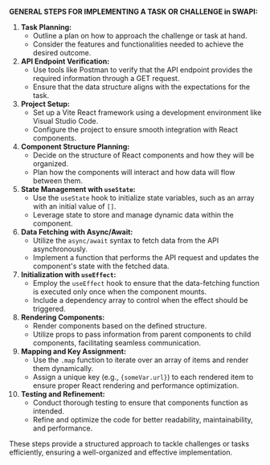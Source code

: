 




**GENERAL STEPS FOR IMPLEMENTING A TASK OR CHALLENGE in SWAPI:**

1. **Task Planning:**
    - Outline a plan on how to approach the challenge or task at hand.
    - Consider the features and functionalities needed to achieve the desired outcome.
2. **API Endpoint Verification:**
    - Use tools like Postman to verify that the API endpoint provides the required information through a GET request.
    - Ensure that the data structure aligns with the expectations for the task.
3. **Project Setup:**
    - Set up a Vite React framework using a development environment like Visual Studio Code.
    - Configure the project to ensure smooth integration with React components.
4. **Component Structure Planning:**
    - Decide on the structure of React components and how they will be organized.
    - Plan how the components will interact and how data will flow between them.
5. **State Management with `useState`:**
    - Use the `useState` hook to initialize state variables, such as an array with an initial value of `[]`.
    - Leverage state to store and manage dynamic data within the component.
6. **Data Fetching with Async/Await:**
    - Utilize the `async/await` syntax to fetch data from the API asynchronously.
    - Implement a function that performs the API request and updates the component's state with the fetched data.
7. **Initialization with `useEffect`:**
    - Employ the `useEffect` hook to ensure that the data-fetching function is executed only once when the component mounts.
    - Include a dependency array to control when the effect should be triggered.
8. **Rendering Components:**
    - Render components based on the defined structure.
    - Utilize props to pass information from parent components to child components, facilitating seamless communication.
9. **Mapping and Key Assignment:**
    - Use the `.map` function to iterate over an array of items and render them dynamically.
    - Assign a unique key (e.g., `{someVar.url}`) to each rendered item to ensure proper React rendering and performance optimization.
10. **Testing and Refinement:**
    - Conduct thorough testing to ensure that components function as intended.
    - Refine and optimize the code for better readability, maintainability, and performance.

These steps provide a structured approach to tackle challenges or tasks efficiently, ensuring a well-organized and effective implementation.